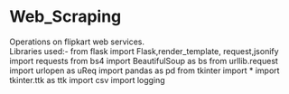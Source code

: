 # Web_Scraping
Operations on flipkart web services.  
Libraries used:- from flask import Flask,render_template, request,jsonify 
                 import requests 
                 from bs4 import BeautifulSoup as bs 
                 from urllib.request import urlopen as uReq 
                 import pandas as pd 
                 from tkinter import * 
                 import tkinter.ttk as ttk 
                 import csv 
                 import logging
